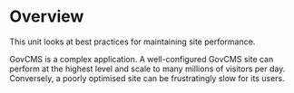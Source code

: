 # Overview

This unit looks at best practices for maintaining site performance.

GovCMS is a complex application. A well-configured GovCMS site can perform at the highest level and scale to many millions of visitors per day. Conversely, a poorly optimised site can be frustratingly slow for its users.

